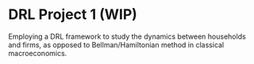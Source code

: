 # DRL Project 1 (WIP)
Employing a DRL framework to study the dynamics between households and firms, as opposed to Bellman/Hamiltonian method in classical macroeconomics.
